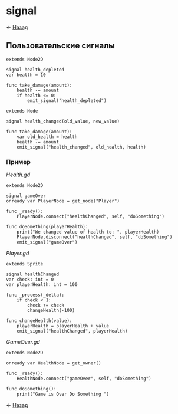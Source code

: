 # signal

← [Назад][back]

## Пользовательские сигналы

```gdscript
extends Node2D

signal health_depleted
var health = 10

func take_damage(amount):
    health -= amount
    if health <= 0:
        emit_signal("health_depleted")
```

```gdscript
extends Node

signal health_changed(old_value, new_value)

func take_damage(amount):
    var old_health = health
    health -= amount
    emit_signal("health_changed", old_health, health)
```

### Пример

_Health.gd_

```gdscript
extends Node2D

signal gameOver
onready var PlayerNode = get_node("Player")

func _ready():
	PlayerNode.connect("healthChanged", self, "doSomething")

func doSomething(playerHealth):
	print("We changed value of health to: ", playerHealth)
	PlayerNode.disconnect("healthChanged", self, "doSomething")
	emit_signal("gameOver")
```

_Player.gd_

```gdscript
extends Sprite

signal healthChanged
var check: int = 0
var playerHealth: int = 100

func _process(_delta):
	if check < 1:
		check += check
		changeHealth(-100)

func changeHealth(value):
	playerHealth = playerHealth + value
	emit_signal("healthChanged", playerHealth)
```

_GameOver.gd_

```gdscript
extends Node2D

onready var HealthNode = get_owner()

func _ready():
	HealthNode.connect("gameOver", self, "doSomething")

func doSomething():
	print("Game is Over Do Something ")
```

← [Назад][back]

[back]: <.> "Назад к оглавлению"